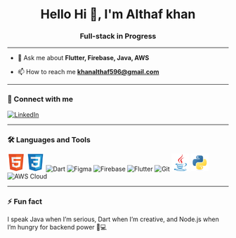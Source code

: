 <h1 align="center">Hello Hi 👋, I'm Althaf khan</h1>




<h3 align="center"> Full-stack in Progress</h3>

--- 

- 💬 Ask me about **Flutter, Firebase, Java, AWS**

- 📫 How to reach me **khanalthaf596@gmail.com**


---

<h3>🔗 Connect with me</h3>

[![LinkedIn](https://img.shields.io/badge/LINKEDIN-0A66C2?style=for-the-badge&logo=linkedin&logoColor=white)](https://linkedin.com/in/althaf-khan-z-2b4a79321)


  
---
  <h3>🛠 Languages and Tools</h3>

<p align="left">
  <img src="https://raw.githubusercontent.com/devicons/devicon/master/icons/html5/html5-original.svg" width="40" height="40" alt="HTML5"/>
  <img src="https://raw.githubusercontent.com/devicons/devicon/master/icons/css3/css3-original.svg" width="40" height="40" alt="CSS3"/>
  <img src="https://www.vectorlogo.zone/logos/dartlang/dartlang-icon.svg" width="40" height="40" alt="Dart"/>
  <img src="https://www.vectorlogo.zone/logos/figma/figma-icon.svg" width="40" height="40" alt="Figma"/>
  <img src="https://www.vectorlogo.zone/logos/firebase/firebase-icon.svg" width="40" height="40" alt="Firebase"/>
  <img src="https://www.vectorlogo.zone/logos/flutterio/flutterio-icon.svg" width="40" height="40" alt="Flutter"/>
  <img src="https://www.vectorlogo.zone/logos/git-scm/git-scm-icon.svg" width="40" height="40" alt="Git"/>
  <img src="https://raw.githubusercontent.com/devicons/devicon/master/icons/java/java-original.svg" width="40" height="40" alt="Java"/>
  <img src="https://raw.githubusercontent.com/devicons/devicon/master/icons/python/python-original.svg" width="40" height="40" alt="Python"/>
  <img src="https://logos-world.net/wp-content/uploads/2021/08/Amazon-Web-Services-AWS-Logo.png" width="80" height="50" alt="AWS Cloud"/>


</p>



  

---

 <h3>⚡ Fun fact </h3>
I speak Java when I’m serious, Dart when I’m creative, and Node.js when I’m hungry for backend power 🍜💻

  



